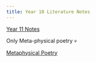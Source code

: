 ```yaml
---
title: Year 10 Literature Notes
---
```


[Year 11 Notes](11Subjects/11Literature.md)

Only Meta-physical poetry 💀

[Metaphysical Poetry](10Literature/10MetaphysicalPoetry.md)

